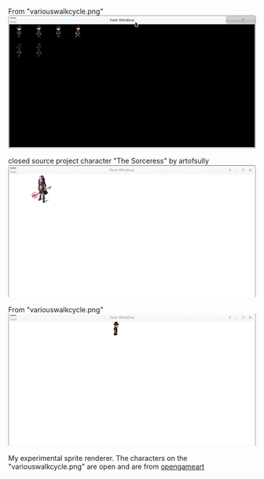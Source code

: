 
From "variouswalkcycle.png"
![](https://github.com/izz-j/mariko/raw/master/sprites-preview.png)

closed source project character "The Sorceress" by artofsully
![](https://github.com/izz-j/mariko/raw/master/sample_sorceress.gif)

From "variouswalkcycle.png"
![](https://github.com/izz-j/mariko/raw/master/sample-anim.gif)

My experimental sprite renderer.
The characters on the "variouswalkcycle.png" are open and are from 
[opengameart](https://opengameart.org/)

